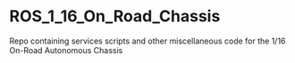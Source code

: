# ROS_1_16_On_Road_Chassis
Repo containing services scripts and other miscellaneous code for the 1/16 On-Road Autonomous Chassis
